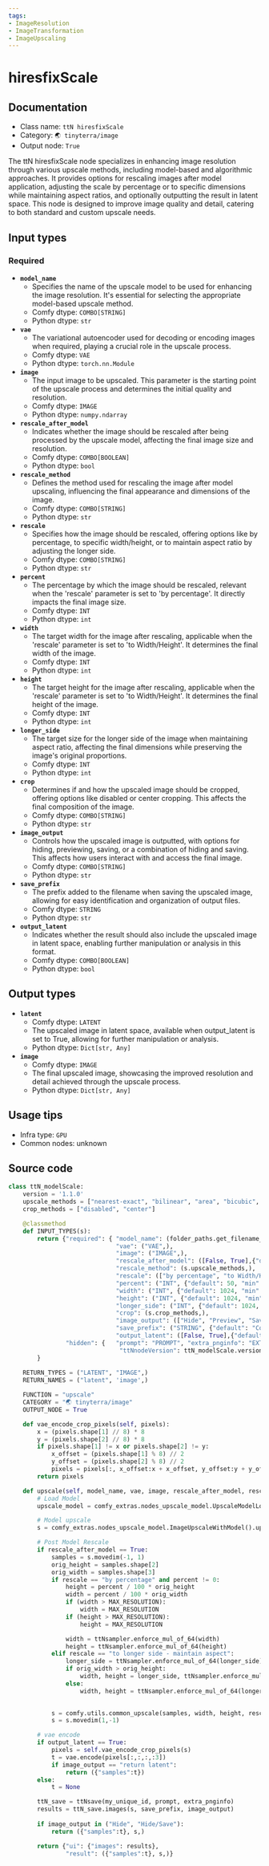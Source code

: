```yaml
---
tags:
- ImageResolution
- ImageTransformation
- ImageUpscaling
---
```


# hiresfixScale
## Documentation
- Class name: `ttN hiresfixScale`
- Category: `🌏 tinyterra/image`
- Output node: `True`

The ttN hiresfixScale node specializes in enhancing image resolution through various upscale methods, including model-based and algorithmic approaches. It provides options for rescaling images after model application, adjusting the scale by percentage or to specific dimensions while maintaining aspect ratios, and optionally outputting the result in latent space. This node is designed to improve image quality and detail, catering to both standard and custom upscale needs.
## Input types
### Required
- **`model_name`**
    - Specifies the name of the upscale model to be used for enhancing the image resolution. It's essential for selecting the appropriate model-based upscale method.
    - Comfy dtype: `COMBO[STRING]`
    - Python dtype: `str`
- **`vae`**
    - The variational autoencoder used for decoding or encoding images when required, playing a crucial role in the upscale process.
    - Comfy dtype: `VAE`
    - Python dtype: `torch.nn.Module`
- **`image`**
    - The input image to be upscaled. This parameter is the starting point of the upscale process and determines the initial quality and resolution.
    - Comfy dtype: `IMAGE`
    - Python dtype: `numpy.ndarray`
- **`rescale_after_model`**
    - Indicates whether the image should be rescaled after being processed by the upscale model, affecting the final image size and resolution.
    - Comfy dtype: `COMBO[BOOLEAN]`
    - Python dtype: `bool`
- **`rescale_method`**
    - Defines the method used for rescaling the image after model upscaling, influencing the final appearance and dimensions of the image.
    - Comfy dtype: `COMBO[STRING]`
    - Python dtype: `str`
- **`rescale`**
    - Specifies how the image should be rescaled, offering options like by percentage, to specific width/height, or to maintain aspect ratio by adjusting the longer side.
    - Comfy dtype: `COMBO[STRING]`
    - Python dtype: `str`
- **`percent`**
    - The percentage by which the image should be rescaled, relevant when the 'rescale' parameter is set to 'by percentage'. It directly impacts the final image size.
    - Comfy dtype: `INT`
    - Python dtype: `int`
- **`width`**
    - The target width for the image after rescaling, applicable when the 'rescale' parameter is set to 'to Width/Height'. It determines the final width of the image.
    - Comfy dtype: `INT`
    - Python dtype: `int`
- **`height`**
    - The target height for the image after rescaling, applicable when the 'rescale' parameter is set to 'to Width/Height'. It determines the final height of the image.
    - Comfy dtype: `INT`
    - Python dtype: `int`
- **`longer_side`**
    - The target size for the longer side of the image when maintaining aspect ratio, affecting the final dimensions while preserving the image's original proportions.
    - Comfy dtype: `INT`
    - Python dtype: `int`
- **`crop`**
    - Determines if and how the upscaled image should be cropped, offering options like disabled or center cropping. This affects the final composition of the image.
    - Comfy dtype: `COMBO[STRING]`
    - Python dtype: `str`
- **`image_output`**
    - Controls how the upscaled image is outputted, with options for hiding, previewing, saving, or a combination of hiding and saving. This affects how users interact with and access the final image.
    - Comfy dtype: `COMBO[STRING]`
    - Python dtype: `str`
- **`save_prefix`**
    - The prefix added to the filename when saving the upscaled image, allowing for easy identification and organization of output files.
    - Comfy dtype: `STRING`
    - Python dtype: `str`
- **`output_latent`**
    - Indicates whether the result should also include the upscaled image in latent space, enabling further manipulation or analysis in this format.
    - Comfy dtype: `COMBO[BOOLEAN]`
    - Python dtype: `bool`
## Output types
- **`latent`**
    - Comfy dtype: `LATENT`
    - The upscaled image in latent space, available when output_latent is set to True, allowing for further manipulation or analysis.
    - Python dtype: `Dict[str, Any]`
- **`image`**
    - Comfy dtype: `IMAGE`
    - The final upscaled image, showcasing the improved resolution and detail achieved through the upscale process.
    - Python dtype: `Dict[str, Any]`
## Usage tips
- Infra type: `GPU`
- Common nodes: unknown


## Source code
```python
class ttN_modelScale:
    version = '1.1.0'
    upscale_methods = ["nearest-exact", "bilinear", "area", "bicubic", "lanczos", "bislerp"]
    crop_methods = ["disabled", "center"]

    @classmethod
    def INPUT_TYPES(s):
        return {"required": { "model_name": (folder_paths.get_filename_list("upscale_models"),),
                              "vae": ("VAE",),
                              "image": ("IMAGE",),
                              "rescale_after_model": ([False, True],{"default": True}),
                              "rescale_method": (s.upscale_methods,),
                              "rescale": (["by percentage", "to Width/Height", 'to longer side - maintain aspect'],),
                              "percent": ("INT", {"default": 50, "min": 0, "max": 1000, "step": 1}),
                              "width": ("INT", {"default": 1024, "min": 64, "max": MAX_RESOLUTION, "step": 8}),
                              "height": ("INT", {"default": 1024, "min": 64, "max": MAX_RESOLUTION, "step": 8}),
                              "longer_side": ("INT", {"default": 1024, "min": 64, "max": MAX_RESOLUTION, "step": 8}),
                              "crop": (s.crop_methods,),
                              "image_output": (["Hide", "Preview", "Save", "Hide/Save"],),
                              "save_prefix": ("STRING", {"default": "ComfyUI"}),
                              "output_latent": ([False, True],{"default": True}),},
                "hidden": {   "prompt": "PROMPT", "extra_pnginfo": "EXTRA_PNGINFO", "my_unique_id": "UNIQUE_ID",
                               "ttNnodeVersion": ttN_modelScale.version},
        }
        
    RETURN_TYPES = ("LATENT", "IMAGE",)
    RETURN_NAMES = ("latent", 'image',)

    FUNCTION = "upscale"
    CATEGORY = "🌏 tinyterra/image"
    OUTPUT_NODE = True

    def vae_encode_crop_pixels(self, pixels):
        x = (pixels.shape[1] // 8) * 8
        y = (pixels.shape[2] // 8) * 8
        if pixels.shape[1] != x or pixels.shape[2] != y:
            x_offset = (pixels.shape[1] % 8) // 2
            y_offset = (pixels.shape[2] % 8) // 2
            pixels = pixels[:, x_offset:x + x_offset, y_offset:y + y_offset, :]
        return pixels

    def upscale(self, model_name, vae, image, rescale_after_model, rescale_method, rescale, percent, width, height, longer_side, crop, image_output, save_prefix, output_latent, prompt=None, extra_pnginfo=None, my_unique_id=None):
        # Load Model
        upscale_model = comfy_extras.nodes_upscale_model.UpscaleModelLoader().load_model(model_name)[0]

        # Model upscale
        s = comfy_extras.nodes_upscale_model.ImageUpscaleWithModel().upscale(upscale_model, image)[0]

        # Post Model Rescale
        if rescale_after_model == True:
            samples = s.movedim(-1, 1)
            orig_height = samples.shape[2]
            orig_width = samples.shape[3]
            if rescale == "by percentage" and percent != 0:
                height = percent / 100 * orig_height
                width = percent / 100 * orig_width
                if (width > MAX_RESOLUTION):
                    width = MAX_RESOLUTION
                if (height > MAX_RESOLUTION):
                    height = MAX_RESOLUTION

                width = ttNsampler.enforce_mul_of_64(width)
                height = ttNsampler.enforce_mul_of_64(height)
            elif rescale == "to longer side - maintain aspect":
                longer_side = ttNsampler.enforce_mul_of_64(longer_side)
                if orig_width > orig_height:
                    width, height = longer_side, ttNsampler.enforce_mul_of_64(longer_side * orig_height / orig_width)
                else:
                    width, height = ttNsampler.enforce_mul_of_64(longer_side * orig_width / orig_height), longer_side
                    

            s = comfy.utils.common_upscale(samples, width, height, rescale_method, crop)
            s = s.movedim(1,-1)

        # vae encode
        if output_latent == True:
            pixels = self.vae_encode_crop_pixels(s)
            t = vae.encode(pixels[:,:,:,:3])
            if image_output == "return latent":
                return ({"samples":t})
        else:
            t = None

        ttN_save = ttNsave(my_unique_id, prompt, extra_pnginfo)
        results = ttN_save.images(s, save_prefix, image_output)
        
        if image_output in ("Hide", "Hide/Save"):
            return ({"samples":t}, s,)

        return {"ui": {"images": results}, 
                "result": ({"samples":t}, s,)}

```
